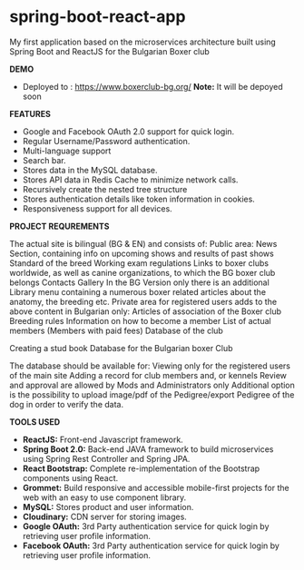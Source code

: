 # spring-boot-react-app

My first application based on the microservices architecture built using Spring Boot and ReactJS for the Bulgarian Boxer club

**DEMO**

- Deployed to :
  https://www.boxerclub-bg.org/
  **Note:** It will be depoyed soon

**FEATURES**

- Google and Facebook OAuth 2.0 support for quick login.
- Regular Username/Password authentication.
- Multi-language support
- Search bar.
- Stores data in the MySQL database.
- Stores API data in Redis Cache to minimize network calls.
- Recursively create the nested tree structure
- Stores authentication details like token information in cookies.
- Responsiveness support for all devices.

**PROJECT REQUREMENTS**

The actual site is bilingual (BG & EN) and consists of:
Public area:
News Section, containing info on upcoming shows and results of past shows
Standard of the breed
Working exam regulations
Links to boxer clubs worldwide, as well as canine organizations, to which the BG boxer club belongs
Contacts
Gallery
In the BG Version only there is an additional Library menu containing a numerous boxer related articles about the anatomy, the breeding etc.
Private area for registered users adds to the above content in Bulgarian only:
Articles of association of the Boxer club
Breeding rules
Information on how to become a member
List of actual members (Members with paid fees)
Database of the club

Creating a stud book Database for the Bulgarian boxer Club

The database should be available for:
Viewing only for the registered users of the main site
Adding a record for club members and, or kennels
Review and approval are allowed by Mods and Administrators only
Additional option is the possibility to upload image/pdf of the Pedigree/export Pedigree of the dog in order to verify the data.

**TOOLS USED**

- **ReactJS:** Front-end Javascript framework.
- **Spring Boot 2.0:** Back-end JAVA framework to build microservices using Spring
  Rest Controller and Spring JPA.
- **React Bootstrap:** Complete re-implementation of the Bootstrap components using React.
- **Grommet:** Build responsive and accessible mobile-first projects for the web with an easy to use component library.
- **MySQL:** Stores product and user information.
- **Cloudinary:** CDN server for storing images.
- **Google OAuth:** 3rd Party authentication service for quick login by retrieving user profile information.
- **Facebook OAuth:** 3rd Party authentication service for quick login by retrieving user profile information.
